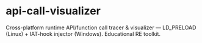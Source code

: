 # api-call-visualizer
Cross-platform runtime API/function call tracer &amp; visualizer — LD_PRELOAD (Linux) + IAT-hook injector (Windows). Educational RE toolkit.
